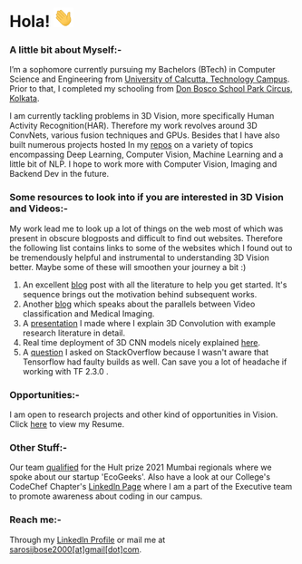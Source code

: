 # Hola! <img src="https://github.com/ABSphreak/ABSphreak/blob/master/gifs/Hi.gif" width="35px">

### A little bit about Myself:- 
I’m a sophomore currently pursuing my Bachelors (BTech) in Computer Science and Engineering from [University of Calcutta, Technology Campus](https://www.caluniv.ac.in/campuses/campus-8.html). Prior to that, I completed my schooling from [Don Bosco School Park Circus, Kolkata](https://www.donboscoparkcircus.org/).

I am currently tackling problems in 3D Vision, more specifically Human Activity Recognition(HAR). Therefore my work revolves around 3D ConvNets, various fusion techniques and GPUs. Besides that I have also built numerous projects hosted In my [repos](https://github.com/sarobml2000?tab=repositories) on a variety of topics encompassing Deep Learning, Computer Vision, Machine Learning and a little bit of NLP. I hope to work more with Computer Vision, Imaging and Backend Dev in the future.

### Some resources to look into if you are interested in 3D Vision and Videos:-

My work lead me to look up a lot of things on the web most of which was present in obscure blogposts and difficult to find out websites. Therefore the following list contains links to some of the websites which I found out to be tremendously helpful and instrumental to understanding 3D Vision better. Maybe some of these will smoothen your journey a bit :)

1. An excellent [blog](https://towardsdatascience.com/literature-survey-human-action-recognition-cc7c3818a99a) post with all the literature to help you get started. It's sequence brings out the motivation behind subsequent works.
2. Another [blog](https://blog.qure.ai/notes/deep-learning-for-videos-action-recognition-review) which speaks about the parallels between Video classification and Medical Imaging.
3. A [presentation](https://github.com/sarobml2000/sarobml2000/blob/main/A%20General%20Overview%20of%203D%20Convolution%20.pptx) I made where I explain 3D Convolution with example research literature in detail.
4. Real time deployment of 3D CNN models nicely explained [here](https://medium.com/@neurodatalab/real-time-action-recognition-using-a-3d-cnn-827686b25c08).
5. A [question](https://stackoverflow.com/questions/65273118/why-is-tensorflow-not-recognizing-my-gpu-after-conda-install) I asked on StackOverflow because I wasn't aware that Tensorflow had faulty builds as well. Can save you a lot of headache if working with TF 2.3.0 .

### Opportunities:-
I am open to research projects and other kind of opportunities in Vision. Click [here](https://github.com/sarobml2000/sarob.github.io/blob/main/Sarosij_Bose_Univ_of_Calcutta.pdf) to view my Resume.

### Other Stuff:-
Our team [qualified](https://github.com/sarobml2000/sarobml2000/blob/main/University_of_Calcutta_Sarosij%20Bose_EcoGeeks_Mumbai.pdf) for the Hult prize 2021 Mumbai regionals where we spoke about our startup 'EcoGeeks'. Also have a look at our College's CodeChef Chapter's [Linkedln Page](https://www.linkedin.com/company/cu-codeclub/) where I am a part of the Executive team to promote awareness about coding in our campus. 

### Reach me:-
Through my [Linkedln Profile](https://www.linkedin.com/in/sarosijbose/) or mail me at [sarosijbose2000[at]gmail[dot]com](mailto:sarosijbose2000-remove-if-human@gmail.com).
